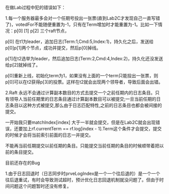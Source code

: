 在做Lab过程中犯的错误如下：

1.每一个服务器最多会对一个任期号投出一张票(直到Lab2C才发现自己一直写错了)，votedFor不能随便重置为-1，只有在Term增加时才能重置为-1。比如一下情况：p[0] [1] p[2] 三个raft节点，

p[0] 在t1为leader，追加日志(Term:1,Cmd:5,Index:1)，持久化之后，发送给p[0]p[1]两个节点，成功并提交，然后p[0]掉线。

p[1]在t2选举为leader，然后追加日志(Term:2,Cmd:4,Index:2)，持久化还没发送给p[2]就掉线了。

p[0]重新上线，初始化term为1，如果没有上面的一个term只能投出一张票，则p[0]可以在t2获得p[3]的投票。这样在t2就会出现两个领导者，导致后面会出错。

2.Raft 永远不会通过计算副本数目的方式去提交一个之前任期内的日志条目。只有领导人当前任期里的日志条目通过计算副本数目可以被提交;一旦当前任期的日志条目以这种方式被提交,那么由于日志匹配特性,之前的日志条目也都会被间接的提交。

一开始我只要matchIndex[index] 大于一半就会提交，但是在Lab2C就会出现错误，还要加上rf.currentTerm == rf.log[index - 1].Term这个条件才会提交，提交的时候才会将当前索引前面的日志一并提交。

不能再当前任期提交以前任期的条目。只能提交当前任期的条目的时候顺带着把以前的条目提交。



目前还存在的Bug

1.由于日志回退时（日志同步时prveLogIndex是一个一个往后退的）是一个一个往后退重试，有时会导致测试超时，预计优化日志回退机制就没问题了。但由于时间问题这个问题暂时还没有修复。